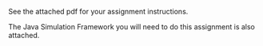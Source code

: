 See the attached pdf for your assignment instructions.

The Java Simulation Framework you will need to do this assignment is also attached.
